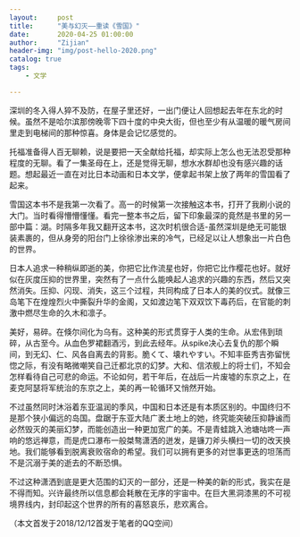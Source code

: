 ```yaml
---
layout:     post
title:      "美与幻灭——重读《雪国》"
date:       2020-04-25 01:00:00
author:     "Zijian"
header-img: "img/post-hello-2020.png"
catalog: true
tags:
    - 文学

---
```


 深圳的冬入得人猝不及防，在屋子里还好，一出门便让人回想起去年在东北的时候。虽然不是哈尔滨那傍晚零下四十度的中央大街，但也至少有从温暖的暖气房间里走到电梯间的那种惊喜。身体是会记忆感觉的。

托福准备得人百无聊赖，说是要把一天全献给托福，却实际上怎么也无法忍受那种程度的无聊。看了一集圣母在上，还是觉得无聊，想水水群却也没有感兴趣的话题。想起最近一直在对比日本动画和日本文学，便拿起书架上放了两年的雪国看了起来。

雪国这本书不是我第一次看了。高一的时候第一次接触这本书，打开了我刷小说的大门。当时看得懵懵懂懂。看完一整本书之后，留下印象最深的竟然是书里的另一部中篇：湖。时隔多年我又翻开这本书，这次时机很合适-虽然深圳是绝无可能银装素裹的，但从身旁的阳台门上徐徐渗出来的冷气，已经足以让人想象出一片白色的世界。

日本人追求一种稍纵即逝的美，你把它比作流星也好，你把它比作樱花也好。就好似在灰度压抑的世界里，突然有了一点什么能唤起人追求的兴趣的东西，然后又突然消失。压抑、闪现、消失，这三个过程，共同构成了日本人的美的仪式。就像三岛笔下在煌煌烈火中撕裂升华的金阁，又如渡边笔下双双饮下毒药后，在官能的刺激中燃尽生命的久木和凛子。

美好，易碎。在倏尔间化为乌有。这种美的形式贯穿于人类的生命。从宏伟到琐碎，从古至今。从血色罗裙翻酒污，到此去经年。从spike决心去复仇的那个瞬间，到无幻、仁、风各自离去的背影。脆くて、壊れやすい。不知丰臣秀吉弥留恍惚之际，有没有略微嘲笑自己迁都北京的幻梦。大和、信浓舰上的将士们，不知会怎样看待自己可悲的命运。不论如何，若干年后，在战后一片废墟的东京之上，在麦克阿瑟将军统治的东京之上，美的再一轮循环又悄然开始。

不过虽然同时沐浴着东亚温润的季风，中国和日本还是有本质区别的。中国终归不是那个狭小偏远的岛国。盘踞于东亚大陆广袤土地上的她，终究能突破压抑静谧而必然毁灭的美丽幻梦，而能创造出一种更加宽广的美。不是青蛙跳入池塘咕咚一声响的悠远禅意，而是虎口瀑布一般桀骜潇洒的迸发，是镰刀斧头横扫一切的改天换地。我们能够看到脱离衰败宿命的希望。我们可以拥有更多的对世事更迭的坦荡而不是沉溺于美的逝去的不断恐惧。

不过这种潇洒到底是更大范围的幻灭的一部分，还是一种美的新的形式，我实在是不得而知。兴许最终所以信息都会耗散在无序的宇宙中。在巨大黑洞漆黑的不可视境界线内，封印起这个世界的所有的喜怒哀乐，悲欢离合。

（本文首发于2018/12/12首发于笔者的QQ空间）

